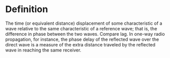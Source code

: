 # Definition

The time (or equivalent distance) displacement of some characteristic of
a wave relative to the same characteristic of a reference wave; that is,
the difference in phase between the two waves. Compare lag. In one-way
radio propagation, for instance, the phase delay of the reflected wave
over the direct wave is a measure of the extra distance traveled by the
reflected wave in reaching the same receiver.
